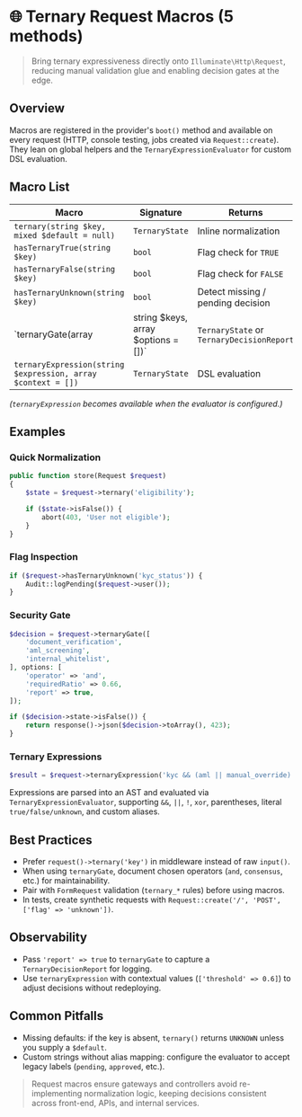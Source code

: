 # 🌐 Ternary Request Macros (5 methods)

> Bring ternary expressiveness directly onto `Illuminate\Http\Request`, reducing manual validation glue and enabling decision gates at the edge.

## Overview
Macros are registered in the provider's `boot()` method and available on every request (HTTP, console testing, jobs created via `Request::create`). They lean on global helpers and the `TernaryExpressionEvaluator` for custom DSL evaluation.

## Macro List
| Macro | Signature | Returns | Purpose |
| --- | --- | --- | --- |
| `ternary(string $key, mixed $default = null)` | `TernaryState` | Inline normalization |
| `hasTernaryTrue(string $key)` | `bool` | Flag check for `TRUE` |
| `hasTernaryFalse(string $key)` | `bool` | Flag check for `FALSE` |
| `hasTernaryUnknown(string $key)` | `bool` | Detect missing / pending decision |
| `ternaryGate(array|string $keys, array $options = [])` | `TernaryState` or `TernaryDecisionReport` | Multi-field gate |
| `ternaryExpression(string $expression, array $context = [])` | `TernaryState` | DSL evaluation |

*(`ternaryExpression` becomes available when the evaluator is configured.)*

## Examples

### Quick Normalization
```php
public function store(Request $request)
{
    $state = $request->ternary('eligibility');

    if ($state->isFalse()) {
        abort(403, 'User not eligible');
    }
}
```

### Flag Inspection
```php
if ($request->hasTernaryUnknown('kyc_status')) {
    Audit::logPending($request->user());
}
```

### Security Gate
```php
$decision = $request->ternaryGate([
    'document_verification',
    'aml_screening',
    'internal_whitelist',
], options: [
    'operator' => 'and',
    'requiredRatio' => 0.66,
    'report' => true,
]);

if ($decision->state->isFalse()) {
    return response()->json($decision->toArray(), 423);
}
```

### Ternary Expressions
```php
$result = $request->ternaryExpression('kyc && (aml || manual_override)');
```
Expressions are parsed into an AST and evaluated via `TernaryExpressionEvaluator`, supporting `&&`, `||`, `!`, `xor`, parentheses, literal `true/false/unknown`, and custom aliases.

## Best Practices
- Prefer `request()->ternary('key')` in middleware instead of raw `input()`.
- When using `ternaryGate`, document chosen operators (`and`, `consensus`, etc.) for maintainability.
- Pair with `FormRequest` validation (`ternary_*` rules) before using macros.
- In tests, create synthetic requests with `Request::create('/', 'POST', ['flag' => 'unknown'])`.

## Observability
- Pass `'report' => true` to `ternaryGate` to capture a `TernaryDecisionReport` for logging.
- Use `ternaryExpression` with contextual values (`['threshold' => 0.6]`) to adjust decisions without redeploying.

## Common Pitfalls
- Missing defaults: if the key is absent, `ternary()` returns `UNKNOWN` unless you supply a `$default`.
- Custom strings without alias mapping: configure the evaluator to accept legacy labels (`pending`, `approved`, etc.).

> Request macros ensure gateways and controllers avoid re-implementing normalization logic, keeping decisions consistent across front-end, APIs, and internal services.
